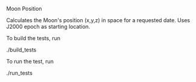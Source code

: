 Moon Position 

Calculates the Moon's position (x,y,z) in space for a requested date.
Uses J2000 epoch as starting location.

To build the tests, run

  ./build_tests

To run the test, run

  ./run_tests
